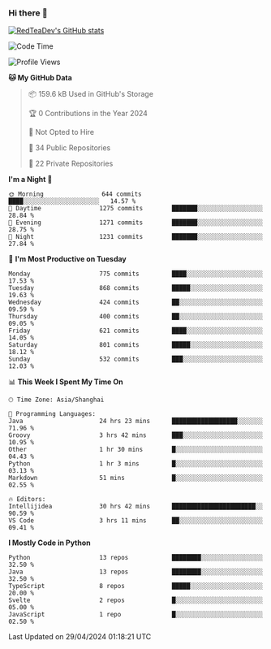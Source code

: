 ### Hi there 👋

<!--
**RedTeaDev/RedTeaDev** is a ✨ _special_ ✨ repository because its `README.md` (this file) appears on your GitHub profile.

Here are some ideas to get you started:

- 🔭 I’m currently working on ...
- 🌱 I’m currently learning ...
- 👯 I’m looking to collaborate on ...
- 🤔 I’m looking for help with ...
- 💬 Ask me about ...
- 📫 How to reach me: ...
- 😄 Pronouns: ...
- ⚡ Fun fact: ...
-->

<!--
[![wakatime](https://wakatime.com/badge/user/6b101ed0-04c0-4490-9283-eb61f2efff96.svg)](https://wakatime.com/@6b101ed0-04c0-4490-9283-eb61f2efff96)
!-->

[![RedTeaDev's GitHub stats](https://github-readme-stats.vercel.app/api?username=RedTeaDev)](https://github.com/anuraghazra/github-readme-stats)
<!--
[![willianrod's wakatime stats](https://github-readme-stats.vercel.app/api/wakatime?username=RedTeaDev)](https://github.com/anuraghazra/github-readme-stats)
!-->
<!--START_SECTION:waka-->
![Code Time](http://img.shields.io/badge/Code%20Time-2%2C189%20hrs%2032%20mins-blue)

![Profile Views](http://img.shields.io/badge/Profile%20Views-0-blue)

**🐱 My GitHub Data** 

> 📦 159.6 kB Used in GitHub's Storage 
 > 
> 🏆 0 Contributions in the Year 2024
 > 
> 🚫 Not Opted to Hire
 > 
> 📜 34 Public Repositories 
 > 
> 🔑 22 Private Repositories 
 > 
**I'm a Night 🦉** 

```text
🌞 Morning                644 commits         ████░░░░░░░░░░░░░░░░░░░░░   14.57 % 
🌆 Daytime                1275 commits        ███████░░░░░░░░░░░░░░░░░░   28.84 % 
🌃 Evening                1271 commits        ███████░░░░░░░░░░░░░░░░░░   28.75 % 
🌙 Night                  1231 commits        ███████░░░░░░░░░░░░░░░░░░   27.84 % 
```
📅 **I'm Most Productive on Tuesday** 

```text
Monday                   775 commits         ████░░░░░░░░░░░░░░░░░░░░░   17.53 % 
Tuesday                  868 commits         █████░░░░░░░░░░░░░░░░░░░░   19.63 % 
Wednesday                424 commits         ██░░░░░░░░░░░░░░░░░░░░░░░   09.59 % 
Thursday                 400 commits         ██░░░░░░░░░░░░░░░░░░░░░░░   09.05 % 
Friday                   621 commits         ████░░░░░░░░░░░░░░░░░░░░░   14.05 % 
Saturday                 801 commits         █████░░░░░░░░░░░░░░░░░░░░   18.12 % 
Sunday                   532 commits         ███░░░░░░░░░░░░░░░░░░░░░░   12.03 % 
```


📊 **This Week I Spent My Time On** 

```text
🕑︎ Time Zone: Asia/Shanghai

💬 Programming Languages: 
Java                     24 hrs 23 mins      ██████████████████░░░░░░░   71.96 % 
Groovy                   3 hrs 42 mins       ███░░░░░░░░░░░░░░░░░░░░░░   10.95 % 
Other                    1 hr 30 mins        █░░░░░░░░░░░░░░░░░░░░░░░░   04.43 % 
Python                   1 hr 3 mins         █░░░░░░░░░░░░░░░░░░░░░░░░   03.13 % 
Markdown                 51 mins             █░░░░░░░░░░░░░░░░░░░░░░░░   02.55 % 

🔥 Editors: 
Intellijidea             30 hrs 42 mins      ███████████████████████░░   90.59 % 
VS Code                  3 hrs 11 mins       ██░░░░░░░░░░░░░░░░░░░░░░░   09.41 % 
```

**I Mostly Code in Python** 

```text
Python                   13 repos            ████████░░░░░░░░░░░░░░░░░   32.50 % 
Java                     13 repos            ████████░░░░░░░░░░░░░░░░░   32.50 % 
TypeScript               8 repos             █████░░░░░░░░░░░░░░░░░░░░   20.00 % 
Svelte                   2 repos             █░░░░░░░░░░░░░░░░░░░░░░░░   05.00 % 
JavaScript               1 repo              █░░░░░░░░░░░░░░░░░░░░░░░░   02.50 % 
```




 Last Updated on 29/04/2024 01:18:21 UTC
<!--END_SECTION:waka-->


